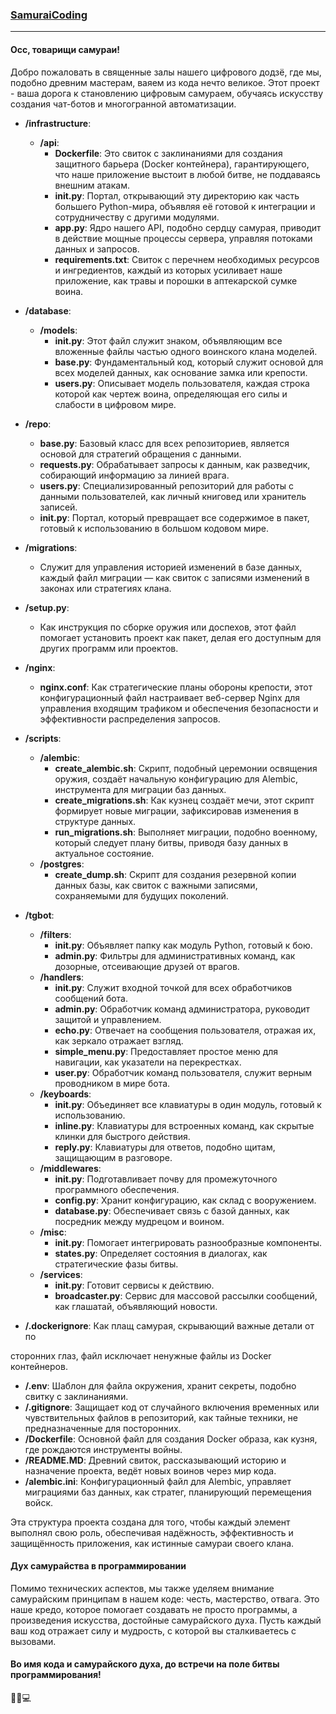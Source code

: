 ### [SamuraiCoding](https://t.me/Samurai_Coding)

---

#### Осс, товарищи самураи!

Добро пожаловать в священные залы нашего цифрового додзё, где мы, подобно древним мастерам, ваяем из кода нечто великое. Этот проект - ваша дорога к становлению цифровым самураем, обучаясь искусству создания чат-ботов и многогранной автоматизации.

- **/infrastructure**:
  - **/api**:
    - **Dockerfile**: Это свиток с заклинаниями для создания защитного барьера (Docker контейнера), гарантирующего, что наше приложение выстоит в любой битве, не поддаваясь внешним атакам.
    - **__init__.py**: Портал, открывающий эту директорию как часть большего Python-мира, объявляя её готовой к интеграции и сотрудничеству с другими модулями.
    - **app.py**: Ядро нашего API, подобно сердцу самурая, приводит в действие мощные процессы сервера, управляя потоками данных и запросов.
    - **requirements.txt**: Свиток с перечнем необходимых ресурсов и ингредиентов, каждый из которых усиливает наше приложение, как травы и порошки в аптекарской сумке воина.

- **/database**:
  - **/models**:
    - **__init__.py**: Этот файл служит знаком, объявляющим все вложенные файлы частью одного воинского клана моделей.
    - **base.py**: Фундаментальный код, который служит основой для всех моделей данных, как основание замка или крепости.
    - **users.py**: Описывает модель пользователя, каждая строка которой как чертеж воина, определяющая его силы и слабости в цифровом мире.

- **/repo**:
  - **base.py**: Базовый класс для всех репозиториев, является основой для стратегий обращения с данными.
  - **requests.py**: Обрабатывает запросы к данным, как разведчик, собирающий информацию за линией врага.
  - **users.py**: Специализированный репозиторий для работы с данными пользователей, как личный книговед или хранитель записей.
  - **__init__.py**: Портал, который превращает все содержимое в пакет, готовый к использованию в большом кодовом мире.

- **/migrations**:
  - Служит для управления историей изменений в базе данных, каждый файл миграции — как свиток с записями изменений в законах или стратегиях клана.

- **/setup.py**:
  - Как инструкция по сборке оружия или доспехов, этот файл помогает установить проект как пакет, делая его доступным для других программ или проектов.

- **/nginx**:
  - **nginx.conf**: Как стратегические планы обороны крепости, этот конфигурационный файл настраивает веб-сервер Nginx для управления входящим трафиком и обеспечения безопасности и эффективности распределения запросов.

- **/scripts**:
  - **/alembic**:
    - **create_alembic.sh**: Скрипт, подобный церемонии освящения оружия, создаёт начальную конфигурацию для Alembic, инструмента для миграции баз данных.
    - **create_migrations.sh**: Как кузнец создаёт мечи, этот скрипт формирует новые миграции, зафиксировав изменения в структуре данных.
    - **run_migrations.sh**: Выполняет миграции, подобно военному, который следует плану битвы, приводя базу данных в актуальное состояние.
  - **/postgres**:
    - **create_dump.sh**: Скрипт для создания резервной копии данных базы, как свиток с важными записями, сохраняемыми для будущих поколений.

- **/tgbot**:
  - **/filters**:
    - **__init__.py**: Объявляет папку как модуль Python, готовый к бою.
    - **admin.py**: Фильтры для административных команд, как дозорные, отсеивающие друзей от врагов.
  - **/handlers**:
    - **__init__.py**: Служит входной точкой для всех обработчиков сообщений бота.
    - **admin.py**: Обработчик команд администратора, руководит защитой и управлением.
    - **echo.py**: Отвечает на сообщения пользователя, отражая их, как зеркало отражает взгляд.
    - **simple_menu.py**: Предоставляет простое меню для навигации, как указатели на перекрестках.
    - **user.py**: Обработчик команд пользователя, служит верным проводником в мире бота.
  - **/keyboards**:
    - **__init__.py**: Объединяет все клавиатуры в один модуль, готовый к использованию.
    - **inline.py**: Клавиатуры для встроенных команд, как скрытые клинки для быстрого действия.
    - **reply.py**: Клавиатуры для ответов, подобно щитам, защищающим в разговоре.
  - **/middlewares**:
    - **__init__.py**: Подготавливает почву для промежуточного программного обеспечения.
    - **config.py**: Хранит конфигурацию, как склад с вооружением.
    - **database.py**: Обеспечивает связь с базой данных, как посредник между мудрецом и воином.
  - **/misc**:
    - **__init__.py**: Помогает интегрировать разнообразные компоненты.
    - **states.py**: Определяет состояния в диалогах, как стратегические фазы битвы.
  - **/services**:
    - **__init__.py**: Готовит сервисы к действию.
    - **broadcaster.py**: Сервис для массовой рассылки сообщений, как глашатай, объявляющий новости.

- **/.dockerignore**: Как плащ самурая, скрывающий важные детали от по

сторонних глаз, файл исключает ненужные файлы из Docker контейнеров.
- **/.env**: Шаблон для файла окружения, хранит секреты, подобно свитку с заклинаниями.
- **/.gitignore**: Защищает код от случайного включения временных или чувствительных файлов в репозиторий, как тайные техники, не предназначенные для посторонних.
- **/Dockerfile**: Основной файл для создания Docker образа, как кузня, где рождаются инструменты войны.
- **/README.MD**: Древний свиток, рассказывающий историю и назначение проекта, ведёт новых воинов через мир кода.
- **/alembic.ini**: Конфигурационный файл для Alembic, управляет миграциями баз данных, как стратег, планирующий перемещения войск.

Эта структура проекта создана для того, чтобы каждый элемент выполнял свою роль, обеспечивая надёжность, эффективность и защищённость приложения, как истинные самураи своего клана.

#### Дух самурайства в программировании

Помимо технических аспектов, мы также уделяем внимание самурайским принципам в нашем коде: честь, мастерство, отвага. Это наше кредо, которое помогает создавать не просто программы, а произведения искусства, достойные самурайского духа. Пусть каждый ваш код отражает силу и мудрость, с которой вы сталкиваетесь с вызовами.

#### Во имя кода и самурайского духа, до встречи на поле битвы программирования!

🥷🏻💻
